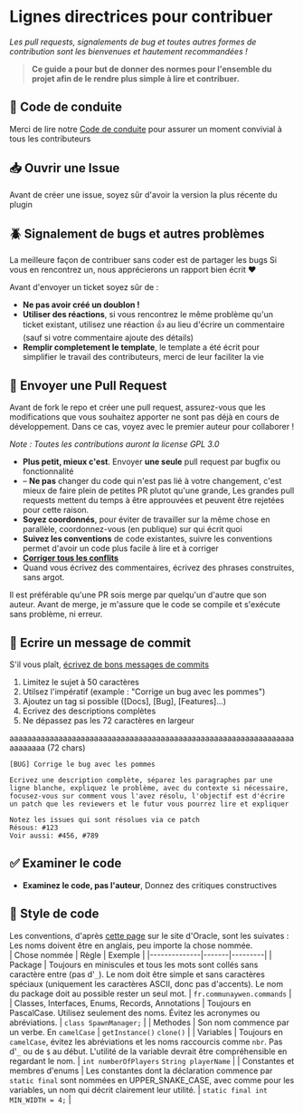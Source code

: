 # Lignes directrices pour contribuer

*Les pull requests, signalements de bug et toutes autres formes de contribution sont les bienvenues et hautement recommandées !*

> **Ce guide a pour but de donner des normes pour l'ensemble du projet afin de le rendre plus simple à lire et contribuer.**

## 📖 Code de conduite
Merci de lire notre [Code de conduite](https://github.com/Margouta/PluginOpenMC/blob/main/CODE_OF_CONDUCT.md) pour assurer un moment convivial à tous les contributeurs

## 📥 Ouvrir une Issue
Avant de créer une issue, soyez sûr d'avoir la version la plus récente du plugin

## 🪲 Signalement de bugs et autres problèmes
La meilleure façon de contribuer sans coder est de partager les bugs
Si vous en rencontrez un, nous apprécierons un rapport bien écrit ❤️

Avant d'envoyer un ticket soyez sûr de :
- **Ne pas avoir créé un doublon !**
- **Utiliser des réactions**, si vous rencontrez le même problème qu'un ticket existant, utilisez une réaction 👍 au lieu d'écrire un commentaire (sauf si votre commentaire ajoute des détails)
- **Remplir completement le template**, le template a été écrit pour simplifier le travail des contributeurs, merci de leur faciliter la vie

## 🔁 Envoyer une Pull Request
Avant de fork le repo et créer une pull request, assurez-vous que les modifications que vous souhaitez apporter ne sont pas déjà en cours de développement. Dans ce cas, voyez avec le premier auteur pour collaborer !

*Note : Toutes les contributions auront la license GPL 3.0*

- **Plus petit, mieux c'est**. Envoyer **une seule** pull request par bugfix ou fonctionnalité
- – **Ne pas** changer du code qui n'est pas lié à votre changement, c'est mieux de faire plein de petites PR plutot qu'une grande, Les grandes pull requests mettent du temps à être approuvées et peuvent être rejetées pour cette raison.
- **Soyez coordonnés**, pour éviter de travailler sur la même chose en parallèle, coordonnez-vous (en publique) sur qui écrit quoi
- **Suivez les conventions** de code existantes, suivre les conventions permet d'avoir un code plus facile à lire et à corriger
- **[Corriger tous les conflits](https://docs.github.com/en/pull-requests/collaborating-with-pull-requests/addressing-merge-conflicts/resolving-a-merge-conflict-on-github)**
- Quand vous écrivez des commentaires, écrivez des phrases construites, sans argot.

Il est préférable qu'une PR sois merge par quelqu'un d'autre que son auteur.
Avant de merge, je m'assure que le code se compile et s'exécute sans problème, ni erreur.

## 📝 Ecrire un message de commit
S'il vous plaît, [écrivez de bons messages de commits](https://cbea.ms/git-commit/)
1. Limitez le sujet à 50 caractères
2. Utilsez l'impératif (example : "Corrige un bug avec les pommes")
3. Ajoutez un tag si possible ([Docs], [Bug], [Features]...)
4. Ecrivez des descriptions complètes
5. Ne dépassez pas les 72 caractères en largeur

aaaaaaaaaaaaaaaaaaaaaaaaaaaaaaaaaaaaaaaaaaaaaaaaaaaaaaaaaaaaaaaaaaaaaaaa (72 chars)

```
[BUG] Corrige le bug avec les pommes

Ecrivez une description complète, séparez les paragraphes par une
ligne blanche, expliquez le problème, avec du contexte si nécessaire,
focusez-vous sur comment vous l'avez résolu, l'objectif est d'écrire
un patch que les reviewers et le futur vous pourrez lire et expliquer

Notez les issues qui sont résolues via ce patch
Résous: #123
Voir aussi: #456, #789
```

## ✅ Examiner le code
- **Examinez le code, pas l'auteur**, Donnez des critiques constructives

## 💅 Style de code
Les conventions, d'après [cette page](https://www.oracle.com/java/technologies/javase/codeconventions-namingconventions.html) sur le site d'Oracle, sont les suivates :  
Les noms doivent être en anglais, peu importe la chose nommée.  
| Chose nommée | Règle | Exemple |
|--------------|-------|---------|
| Package | Toujours en miniscules et tous les mots sont collés sans caractère entre (pas d'`_`). Le nom doit être simple et sans caractères spéciaux (uniquement les caractères ASCII, donc pas d'accents). Le nom du package doit au possible rester un seul mot. | `fr.communaywen.commands` |
| Classes, Interfaces, Enums, Records, Annotations | Toujours en PascalCase. Utilisez seulement des noms. Évitez les acronymes ou abréviations. | `class SpawnManager;` |
| Methodes | Son nom commence par un verbe. En `camelCase` | `getInstance()` `clone()` |
| Variables | Toujours en `camelCase`, évitez les abréviations et les noms raccourcis comme `nbr`. Pas d'`_` ou de `$` au début. L'utilité de la variable devrait être compréhensible en regardant le nom. | `int numberOfPlayers` `String playerName` |
| Constantes et membres d'enums | Les constantes dont la déclaration commence par `static final` sont nommées en UPPER_SNAKE_CASE, avec comme pour les variables, un nom qui décrit clairement leur utilité. | `static final int MIN_WIDTH = 4;` |
